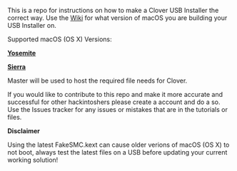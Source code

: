 This is a repo for instructions on how to make a Clover USB Installer the correct way. Use the [Wiki](https://github.com/Pavo-IM/CloverInstall/wiki) for what version of macOS you are building your USB Installer on.

Supported macOS (OS X) Versions:

[**Yosemite**](https://github.com/Pavo-IM/CloverInstall/wiki/Yosemite)

[**Sierra**](https://github.com/Pavo-IM/CloverInstall/wiki/Sierra)

Master will be used to host the required file needs for Clover.

If you would like to contribute to this repo and make it more accurate and successful for other hackintoshers please create a account and do a so. Use the Issues tracker for any issues or mistakes that are in the tutorials or files.


**Disclaimer**

Using the latest FakeSMC.kext can cause older verions of macOS (OS X) to not boot, always test the latest files on a USB before updating your current working solution!
